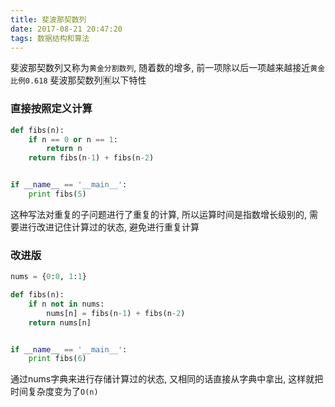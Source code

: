 ```yaml
---
title: 斐波那契数列
date: 2017-08-21 20:47:20
tags: 数据结构和算法
---
```


斐波那契数列又称为`黄金分割数列`, 随着数的增多, 前一项除以后一项越来越接近`黄金比例0.618`
斐波那契数列🈶以下特性

### 直接按照定义计算
```python
def fibs(n):
	if n == 0 or n == 1:
		return n
	return fibs(n-1) + fibs(n-2)


if __name__ == '__main__':
	print fibs(5)
```
这种写法对重复的子问题进行了重复的计算, 所以运算时间是指数增长级别的, 需要进行改进记住计算过的状态, 避免进行重复计算

### 改进版
```python
nums = {0:0, 1:1}

def fibs(n):
	if n not in nums:
		nums[n] = fibs(n-1) + fibs(n-2)
	return nums[n]


if __name__ == '__main__':
	print fibs(6)
```
通过nums字典来进行存储计算过的状态, 又相同的话直接从字典中拿出, 这样就把时间复杂度变为了`O(n)`

<!--more-->
